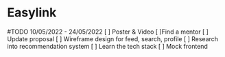 # Easylink
#TODO 10/05/2022 - 24/05/2022 
[ ] Poster & Video 
[ ]Find a mentor 
[ ] Update proposal 
[ ] Wireframe design for feed, search, profile 
[ ] Research into recommendation system 
[ ] Learn the tech stack 
[ ] Mock frontend
